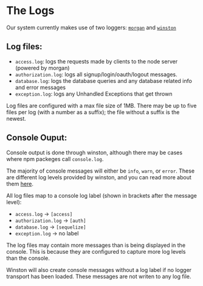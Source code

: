 # The Logs

Our system currently makes use of two loggers: [`morgan`](https://github.com/expressjs/morgan) and [`winston`](https://github.com/winstonjs/winston)

Log files:
-----------

- `access.log`: logs the requests made by clients to the node server (powered by morgan)
- `authorization.log`: logs all signup/login/oauth/logout messages.
- `database.log`: logs the database queries and any database related info and error messages
- `exception.log`: logs any Unhandled Exceptions that get thrown

Log files are configured with a max file size of 1MB.
There may be up to five files per log (with a number as a suffix); the file without a suffix is the newest. 

Console Ouput:
--------------

Console output is done through winston, although there may be cases where npm packeges call `console.log`.

The majority of console messages will either be `info`, `warn`, or `error`.
These are different log levels provided by winston, and you can read more about them [here](https://github.com/winstonjs/winston#logging-levels).

All log files map to a console log label (shown in brackets after the message level):

- `access.log` -> `[access]`
- `authorization.log` -> `[auth]`
- `database.log` -> `[sequelize]`
- `exception.log` -> no label

The log files may contain more messages than is being displayed in the console.
This is because they are configured to capture more log levels than the console. 

Winston will also create console messages without a log label if no logger transport has been loaded. These messages are not writen to any log file.

